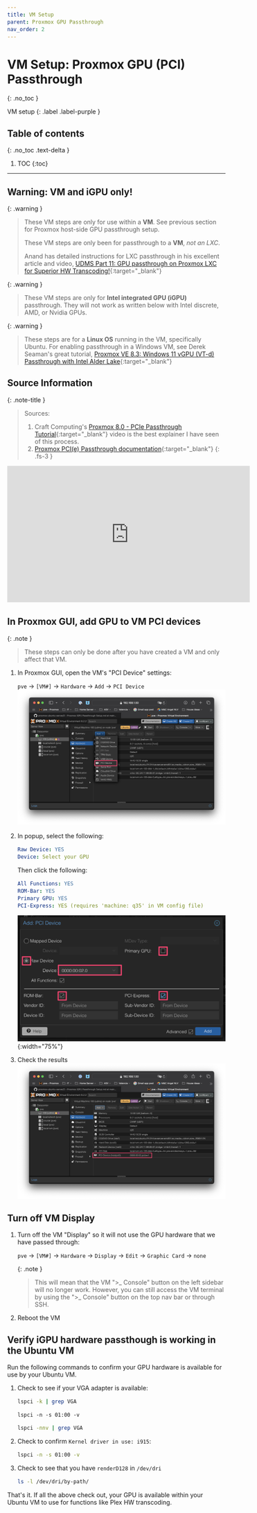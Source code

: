 ```yaml
---
title: VM Setup
parent: Proxmox GPU Passthrough
nav_order: 2
---
```


# VM Setup: Proxmox GPU (PCI) Passthrough
{: .no_toc }

VM setup
{: .label .label-purple }

## Table of contents
{: .no_toc .text-delta }

1. TOC
{:toc}

---

## Warning: VM and iGPU only!

{: .warning }
>These VM steps are only for use within a **VM**. See previous section for Proxmox host-side GPU passthrough setup.
>
>These VM steps are only been for passthrough to a **VM**, *not an LXC*.
>
> Anand has detailed instructions for LXC passthrough in his excellent article and video, [UDMS Part 11: GPU passthrough on Proxmox LXC for Superior HW Transcoding!](https://www.simplehomelab.com/udms-11-gpu-passthrough-on-proxmox-lxc/){:target="_blank"}


{: .warning }
>These VM steps are only for **Intel integrated GPU (iGPU)** passthrough. They will not work as written below with Intel discrete, AMD, or Nvidia GPUs.

{: .warning }
>These steps are for a **Linux OS** running in the VM, specifically Ubuntu. For enabling passthrough in a Windows VM, see Derek Seaman's great tutorial, [Proxmox VE 8.3: Windows 11 vGPU (VT-d) Passthrough with Intel Alder Lake](https://www.derekseaman.com/2024/07/proxmox-ve-8-2-windows-11-vgpu-vt-d-passthrough-with-intel-alder-lake.html){:target="_blank"}




## Source Information

{: .note-title }
> Sources:
>1. Craft Computing's [Proxmox 8.0 - PCIe Passthrough Tutorial](https://www.youtube.com/watch?v=_hOBAGKLQkI){:target="_blank"} video is the best explainer I have seen of this process.
>2. [Proxmox PCI(e) Passthrough documentation](https://pve.proxmox.com/wiki/PCI(e)_Passthrough){:target="_blank"}
{: .fs-3 }

<iframe width="560" height="315" src="https://www.youtube.com/embed/_hOBAGKLQkI?si=gKDLccL8bXHdAn2S" title="YouTube video player" frameborder="0" allow="accelerometer; autoplay; clipboard-write; encrypted-media; gyroscope; picture-in-picture; web-share" referrerpolicy="strict-origin-when-cross-origin" allowfullscreen></iframe>

## In Proxmox GUI, add GPU to VM PCI devices

{: .note }
> These steps can only be done after you have created a VM and only affect that VM.

1. In Proxmox GUI, open the VM's "PCI Device" settings:

    `pve` &rarr; `[VM#]` &rarr; `Hardware` &rarr; `Add` &rarr; `PCI Device`
    ![images](/../../assets/images/iGPU-passthrough-add-pci-device-button.png)
2. In popup, select the following:

    ```yaml
    Raw Device: YES
    Device: Select your GPU
    ```

    Then click the following:
    ```yaml
    All Functions: YES
    ROM-Bar: YES
    Primary GPU: YES
    PCI-Express: YES (requires 'machine: q35' in VM config file)
    ```
    ![images](/../../assets/images/iGPU-passthrough-add-pci-device-button-screen.png){:width="75%"}
3. Check the results
    ![images](/../../assets/images/iGPU-passthrough-add-pci-device-check.png)

## Turn off VM Display

1. Turn off the VM "Display" so it will not use the GPU hardware that we have passed through:

    `pve` &rarr; `[VM#]` &rarr; `Hardware` &rarr; `Display` &rarr; `Edit` &rarr; `Graphic Card` &rarr; `none`

    {: .note }
    > This will mean that the VM ">_ Console" button on the left sidebar will no longer work. However, you can still access the VM terminal by using the ">_ Console" button on the top nav bar or through SSH.
2. Reboot the VM

## Verify iGPU hardware passthough is working in the Ubuntu VM

Run the following commands to confirm your GPU hardware is available for use by your Ubuntu VM.

1. Check to see if your VGA adapter is available:

    ```sh
    lspci -k | grep VGA
    ```

    ```
    lspci -n -s 01:00 -v
    ```

    ```sh
    lspci -nnv | grep VGA
    ```

2. Check to confirm `Kernel driver in use: i915`:

    ```sh
    lspci -n -s 01:00 -v
    ```

3. Check to see that you have `renderD128` in `/dev/dri`

    ```sh
    ls -l /dev/dri/by-path/
    ```

That's it. If all the above check out, your GPU is available within your Ubuntu VM to use for functions like Plex HW transcoding.